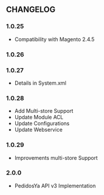 CHANGELOG
---------

### 1.0.25
- Compatibility with Magento 2.4.5

### 1.0.26
### 1.0.27
- Details in System.xml

### 1.0.28
- Add Multi-store Support
- Update Module ACL
- Update Configurations
- Update Webservice

### 1.0.29
- Improvements multi-store Support

### 2.0.0
- PedidosYa API v3 Implementation